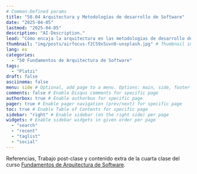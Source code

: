 ```yaml
---
# Common-Defined params
title: "50.04 Arquitectura y Metodologías de desarrollo de Software"
date: "2025-04-05"
lastmod: "2025-04-05"
description: "AI-Description."
lead: "Cómo encaja la arquitectura en las metodologías de desarrollo de software?" # Lead text
thumbnail: "img/posts/airfocus-f2C59x5uvn8-unsplash.jpg" # Thumbnail image
lang: es
categories:
  - "50 Fundamentos de Arquitectura de Software"
tags:
  - "Platzi"
draft: false
asciinema: false
menu: side # Optional, add page to a menu. Options: main, side, footer
comments: false # Enable Disqus comments for specific page
authorbox: true # Enable authorbox for specific page
pager: true # Enable pager navigation (prev/next) for specific page
toc: true # Enable Table of Contents for specific page
sidebar: "right" # Enable sidebar (on the right side) per page
widgets: # Enable sidebar widgets in given order per page
  - "search"
  - "recent"
  - "taglist"
  - "social"
---
```


Referencias, Trabajo post-clase y contenido extra de la cuarta clase del curso [Fundamentos de Arquitectura de Software](https://platzi.com/). 

<!--more-->

